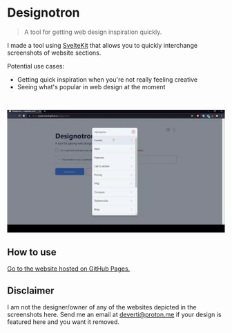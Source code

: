 # Designotron
> A tool for getting web design inspiration quickly.

I made a tool using [SvelteKit](https://kit.svelte.dev/) that allows you to quickly interchange screenshots of website sections.

Potential use cases:
- Getting quick inspiration when you're not really feeling creative
- Seeing what's popular in web design at the moment

<br/>

![An example of Designotron in action.](/docs/example.webp)

## How to use
[Go to the website hosted on GitHub Pages.](https://leedeverteuil.github.io/designotron/)

## Disclaimer
I am not the designer/owner of any of the websites depicted in the screenshots here. Send me an email at deverti@proton.me if your design is featured here and you want it removed.